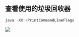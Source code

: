 ## 查看使用的垃圾回收器

```java
java -XX:+PrintCommandLineFlags
```

![](https://youpaiyun.zongqilive.cn/image/20200424094726.png)

